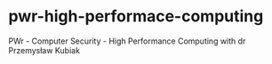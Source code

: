 # pwr-high-performace-computing
PWr - Computer Security - High Performance Computing with dr Przemysław Kubiak

